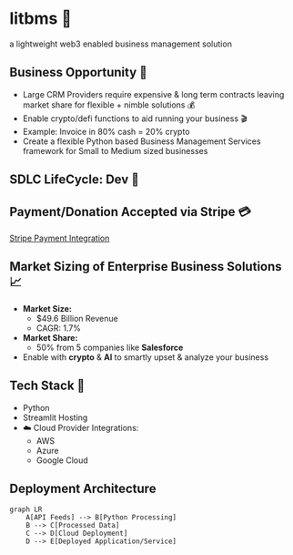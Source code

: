 
# litbms 🚀
a lightweight web3 enabled business management solution

## Business Opportunity 💸
- Large CRM Providers require expensive & long term contracts leaving market share for flexible + nimble solutions 💰
- Enable crypto/defi functions to aid running your business 🎬
- Example: Invoice in 80% cash = 20% crypto
- Create a flexible Python based Business Management Services framework for Small to Medium sized businesses

## SDLC LifeCycle: Dev 🚝 

## Payment/Donation Accepted via Stripe	💳

[Stripe Payment Integration](https://buy.stripe.com/test_28o7vCedu9ZgggM9AD)

## Market Sizing of Enterprise Business Solutions 📈
- **Market Size:**
  - $49.6 Billion Revenue
  - CAGR: 1.7%
- **Market Share:**
  - 50% from 5 companies like **Salesforce**
- Enable with **crypto** & **AI** to smartly upset & analyze your business

## Tech Stack 📡
- Python
- Streamlit Hosting
- ☁️ Cloud Provider Integrations:
  - AWS 
  - Azure 
  - Google Cloud

## Deployment Architecture

```mermaid
graph LR
    A[API Feeds] --> B[Python Processing]
    B --> C[Processed Data]
    C --> D[Cloud Deployment]
    D --> E[Deployed Application/Service]
```